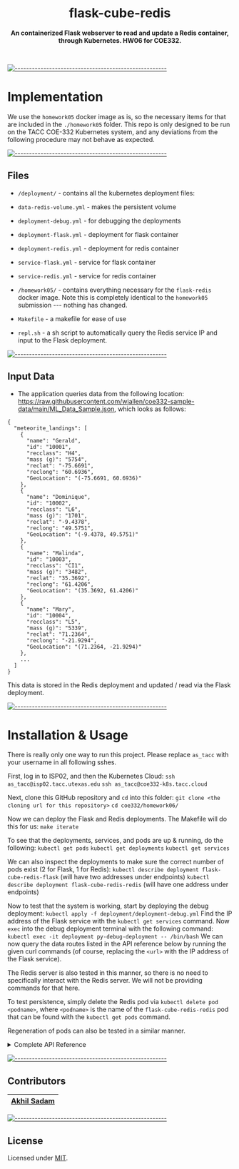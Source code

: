 <!-- ⚠️ This README has been generated from the file(s) "blueprint.md" ⚠️--><h1 align="center">flask-cube-redis</h1>
<p align="center">
  <b>An containerized Flask webserver to read and update a Redis container, through Kubernetes. HW06 for COE332.</b></br>
  <sub><sub>
</p>

<br />

[![-----------------------------------------------------](https://raw.githubusercontent.com/andreasbm/readme/master/assets/lines/cloudy.png)](#implementation)

#  Implementation

We use the `homework05` docker image as is, so the necessary items for that are included in the `./homework05` folder.
This repo is only designed to be run on the TACC COE-332 Kubernetes system, and any deviations from the following procedure may not behave as expected.


[![-----------------------------------------------------](https://raw.githubusercontent.com/andreasbm/readme/master/assets/lines/cloudy.png)](#files)

##  Files

- `/deployment/` - contains all the kubernetes deployment files:

 - `data-redis-volume.yml` - makes the persistent volume
 - `deployment-debug.yml` - for debugging the deployments
 - `deployment-flask.yml` - deployment for flask container
 - `deployment-redis.yml` - deployment for redis container
 - `service-flask.yml` - service for flask container
 - `service-redis.yml` - service for redis container

- `/homework05/` - contains everything necessary for the `flask-redis` docker image. Note this is completely identical to the `homework05` submission --- nothing has changed.

- `Makefile` - a makefile for ease of use
- `repl.sh` - a sh script to automatically query the Redis service IP and input to the Flask deployment.

[![-----------------------------------------------------](https://raw.githubusercontent.com/andreasbm/readme/master/assets/lines/cloudy.png)](#input-data)

##  Input Data

- The application queries data from the following location: <a href="https://raw.githubusercontent.com/wjallen/coe332-sample-data/main/ML_Data_Sample.json">https://raw.githubusercontent.com/wjallen/coe332-sample-data/main/ML_Data_Sample.json</a>, which looks as follows:

```
{
  "meteorite_landings": [
    {
      "name": "Gerald",
      "id": "10001",
      "recclass": "H4",
      "mass (g)": "5754",
      "reclat": "-75.6691",
      "reclong": "60.6936",
      "GeoLocation": "(-75.6691, 60.6936)"
    },
    {
      "name": "Dominique",
      "id": "10002",
      "recclass": "L6",
      "mass (g)": "1701",
      "reclat": "-9.4378",
      "reclong": "49.5751",
      "GeoLocation": "(-9.4378, 49.5751)"
    },
    {
      "name": "Malinda",
      "id": "10003",
      "recclass": "CI1",
      "mass (g)": "3482",
      "reclat": "35.3692",
      "reclong": "61.4206",
      "GeoLocation": "(35.3692, 61.4206)"
    },
    {
      "name": "Mary",
      "id": "10004",
      "recclass": "L5",
      "mass (g)": "5339",
      "reclat": "71.2364",
      "reclong": "-21.9294",
      "GeoLocation": "(71.2364, -21.9294)"
    },
    ...
  ]
}
```

This data is stored in the Redis deployment and updated / read via the Flask deployment.


[![-----------------------------------------------------](https://raw.githubusercontent.com/andreasbm/readme/master/assets/lines/cloudy.png)](#installation--usage)

#  Installation & Usage

There is really only one way to run this project. Please replace `as_tacc` with your username in all following sshes.

First, log in to ISP02, and then the Kubernetes Cloud:
`ssh as_tacc@isp02.tacc.utexas.edu`
`ssh as_tacc@coe332-k8s.tacc.cloud`

Next, clone this GitHub repository and `cd` into this folder:
`git clone <the cloning url for this repository>`
`cd coe332/homework06/`

Now we can deploy the Flask and Redis deployments. The Makefile will do this for us:
`make iterate`

To see that the deployments, services, and pods are up & running, do the following:
`kubectl get pods`
`kubectl get deployments`
`kubectl get services`

We can also inspect the deployments to make sure the correct number of pods exist (2 for Flask, 1 for Redis):
`kubectl describe deployment flask-cube-redis-flask` (will have two addresses under endpoints)
`kubectl describe deployment flask-cube-redis-redis` (will have one address under endpoints)

Now to test that the system is working, start by deploying the debug deployment:
`kubectl apply -f deployment/deployment-debug.yml`
Find the IP address of the Flask service with the `kubectl get services` command.
Now `exec` into the debug deployment terminal with the following command:
`kubectl exec -it deployment py-debug-deployment -- /bin/bash`
We can now query the data routes listed in the API reference below by running the given curl commands (of course, replacing the `<url>` with the IP address of the Flask service).


The Redis server is also tested in this manner, so there is no need to specifically interact with the Redis server. We will not be providing commands for that here.

To test persistence, simply delete the Redis pod via `kubectl delete pod <podname>`, where `<podname>` is the name of the `flask-cube-redis-redis` pod that can be found with the `kubectl get pods` command.

Regeneration of pods can also be tested in a similar manner.

<details>
<summary> Complete API Reference </summary>


[![-----------------------------------------------------](https://raw.githubusercontent.com/andreasbm/readme/master/assets/lines/cloudy.png)](#rest-api)

##  REST API:

### ENDPOINT (POST) : `/data`
 - Description: Update Redis database with Meteorite Landings data.
 - Parameters: 
   -  N/A
 - Responses: 
   -  A `201` response will : Update the database and return a success message.

 - Example: `curl -X POST <url>/data -H "accept: application/json"`
 - Example Output:
```
Successful Load!
```

 ### ENDPOINT (GET): `/data`
 - Description: Get Meteorite Landings (ML) data from Redis database.
 - Parameters: 
   -  (optional) Start query parameter to index the ML list.
 - Responses: 
   -  A `200` response will : Return the indexed list as JSON.

 - Example: `curl -X GET <url>/data -H "accept: application/json"`
 - Example Output:
```
[{"GeoLocation":"(74.4431, -65.2342)","id":"10010","mass (g)":"3644","name":"Helga","recclass":"L5","reclat":"74.4431","reclong":"-65.2342"},{"GeoLocation":"(-46.4123, 58.0161)","id":"10099","mass (g)":"7317","name":"John","recclass":"H6","reclat":"-46.4123","reclong":"58.0161"},{"GeoLocation":"(-12.9202, 33.6740)","id":"10171","mass (g)":"7419","name":"Marisol","recclass":"CV3","reclat":"-12.9202","reclong":"33.6740"},{"GeoLocation":"(84.8000, 14.6012)","id":"10222",
......
]
```

</details>


[![-----------------------------------------------------](https://raw.githubusercontent.com/andreasbm/readme/master/assets/lines/cloudy.png)](#contributors)

##  Contributors
	

| [Akhil Sadam](https://github.com/akhilsadam) |
|:----------------------------------------------:|



[![-----------------------------------------------------](https://raw.githubusercontent.com/andreasbm/readme/master/assets/lines/cloudy.png)](#license)

##  License
	
Licensed under [MIT](https://opensource.org/licenses/MIT).